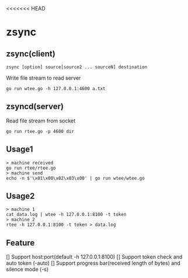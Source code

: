 <<<<<<< HEAD
# zsync
## zsync(client)

    zsync [option] source[source2 ... sourceN] destination

Write file stream to read server

    go run wtee.go -h 127.0.0.1:4600 a.txt

## zsyncd(server)
Read file stream from socket

    go run rtee.go -p 4600 dir

## Usage1

    > machine received
    go run rtee/rtee.go
    > machine send
    echo -n $'\x01\x00\x02\x03\x00' | go run wtee/wtee.go

## Usage2

    > machine 1
    cat data.log | wtee -h 127.0.0.1:8100 -t token
    > machine 2
    rtee -h 127.0.0.1:8100 -t token > data.log

## Feature
[] Support host:port(default -h 127.0.0.1:8100)
[] Support token check and auto token (-auto)
[] Support progress bar(received length of bytes) and silence mode (-s)

